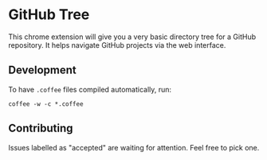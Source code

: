 # GitHub Tree

This chrome extension will give you a very basic directory tree for a GitHub repository. It helps navigate GitHub projects via the web interface.

## Development

To have `.coffee` files compiled automatically, run:

    coffee -w -c *.coffee

## Contributing

Issues labelled as "accepted" are waiting for attention. Feel free to pick one.